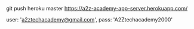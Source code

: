 git push heroku master
https://a2z-academy-app-server.herokuapp.com/

user: 'a2ztechacademy@gmail.com',
    pass: 'A2Ztechacademy2000'